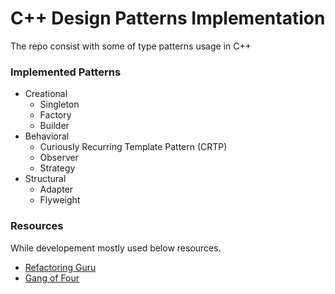# C++ Design Patterns Implementation

The repo consist with some of type patterns usage in C++

### Implemented Patterns
- Creational
    * Singleton
    * Factory
    * Builder
- Behavioral
    * Curiously Recurring Template Pattern (CRTP)
    * Observer
    * Strategy
- Structural
    * Adapter
    * Flyweight

### Resources
While developement mostly used below resources.

- [Refactoring Guru](https://refactoring.guru/design-patterns/factory-method/cpp/example)
- [Gang of Four](https://www.amazon.com/gp/product/0201633612/ref=as_li_tl?ie=UTF8&camp=1789&creative=390957&creativeASIN=0201633612&linkCode=as2&tag=triatcraft-20&linkId=XRGUDJCGWC6AJNZM)